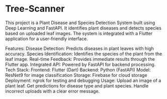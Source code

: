 # Tree-Scanner
This project is a Plant Disease and Species Detection System built using Deep Learning and FastAPI. It identifies plant diseases and detects species based on uploaded leaf images. The system is integrated with a Flutter application for a user-friendly interface.

Features:
Disease Detection: Predicts diseases in plant leaves with high accuracy.
Species Identification: Identifies the species of the plant from the leaf image.
Real-time Feedback: Provides immediate results through the Flutter app.
Integrated API: Powered by FastAPI for backend processing.
Tech Stack:
Frontend: Flutter (Dart)
Backend: Python (FastAPI)
Model: ResNet9 for image classification
Storage: Firebase for cloud storage
Deployment: ngrok for testing and debugging
Usage:
Upload an image of a plant leaf.
Get predictions for disease type and plant species.
Handle incorrect uploads with a clear error message.
